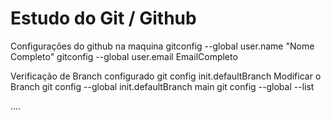 
# Estudo do Git / Github

Configurações do github na maquina
    gitconfig --global user.name "Nome Completo"
    gitconfig --global user.email EmailCompleto

Verificação de Branch configurado
    git config init.defaultBranch
Modificar  o Branch
    git config --global init.defaultBranch main
    git config --global --list

....